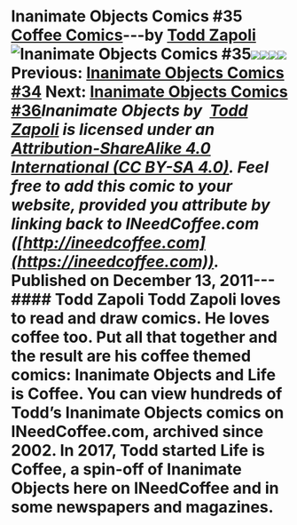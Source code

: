 # Inanimate Objects Comics #35 [Coffee Comics](https://ineedcoffee.com/section/coffee-comics/)---by [Todd Zapoli](https://ineedcoffee.com/by/todd-zapoli/)![Inanimate Objects Comics #35](https://ineedcoffee.com/images/posts/inanimate-objects-comics-35/Inanimate-Objects-Coffee-Comics640x400.jpg)![](https://ineedcoffee.com/assets/comic-hey-big-man.Buj18fy7_2nwN7a.webp)![](https://ineedcoffee.com/assets/comic-imagine-p11.DCMoAUkz_Z1LMBmb.webp)![](https://ineedcoffee.com/assets/comic-imagine-p2.CWseb9UD_Z1XYzyp.webp)![](https://ineedcoffee.com/assets/comic-move-out.CLG-8_Ni_Z2aWqDz.webp) Previous: [Inanimate Objects Comics #34](https://ineedcoffee.com/inanimate-objects-comics-34/) Next: [Inanimate Objects Comics #36](https://ineedcoffee.com/inanimate-objects-comics-36/)_Inanimate Objects by  [Todd Zapoli](https://ineedcoffee.com/) is licensed under an  [Attribution-ShareAlike 4.0 International (CC BY-SA 4.0)](https://creativecommons.org/licenses/by-sa/4.0/). Feel free to add this comic to your website, provided you attribute by linking back to INeedCoffee.com ([http://ineedcoffee.com](https://ineedcoffee.com))._ Published on December 13, 2011--- #### Todd Zapoli Todd Zapoli loves to read and draw comics. He loves coffee too. Put all that together and the result are his coffee themed comics: Inanimate Objects and Life is Coffee. You can view hundreds of Todd’s Inanimate Objects comics on INeedCoffee.com, archived since 2002. In 2017, Todd started Life is Coffee, a spin-off of Inanimate Objects here on INeedCoffee and in some newspapers and magazines.